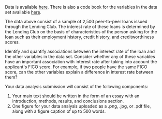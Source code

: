 Data is available [here](https://spark-public.s3.amazonaws.com/dataanalysis/loansData.csv). There is also a code book for the variables in the data set available [here](https://spark-public.s3.amazonaws.com/dataanalysis/loansCodebook.pdf).

The data above consist of a sample of 2,500 peer-to-peer loans issued through the Lending Club. The interest rate of these loans is determined by the Lending Club on the basis of characteristics of the person asking for the loan such as their employment history, credit history, and creditworthiness scores. 

Identify and quantify associations between the interest rate of the loan and the other variables in the data set. Consider whether any of these variables have an important association with interest rate after taking into account the applicant's FICO score. For example, if two people have the same FICO score, can the other variables explain a difference in interest rate between them?

Your data analysis submission will consist of the following components:

1. Your main text should be written in the form of an essay with an introduction, methods, results, and conclusions section. 
2. One figure for your data analysis uploaded as a .png, .jpg, or .pdf file, along with a figure caption of up to 500 words. 
